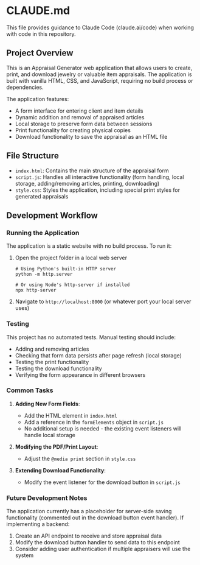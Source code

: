 # CLAUDE.md

This file provides guidance to Claude Code (claude.ai/code) when working with code in this repository.

## Project Overview

This is an Appraisal Generator web application that allows users to create, print, and download jewelry or valuable item appraisals. The application is built with vanilla HTML, CSS, and JavaScript, requiring no build process or dependencies.

The application features:
- A form interface for entering client and item details
- Dynamic addition and removal of appraised articles
- Local storage to preserve form data between sessions
- Print functionality for creating physical copies
- Download functionality to save the appraisal as an HTML file

## File Structure

- `index.html`: Contains the main structure of the appraisal form
- `script.js`: Handles all interactive functionality (form handling, local storage, adding/removing articles, printing, downloading)
- `style.css`: Styles the application, including special print styles for generated appraisals

## Development Workflow

### Running the Application

The application is a static website with no build process. To run it:

1. Open the project folder in a local web server
   ```
   # Using Python's built-in HTTP server
   python -m http.server
   
   # Or using Node's http-server if installed
   npx http-server
   ```

2. Navigate to `http://localhost:8000` (or whatever port your local server uses)

### Testing

This project has no automated tests. Manual testing should include:
- Adding and removing articles
- Checking that form data persists after page refresh (local storage)
- Testing the print functionality
- Testing the download functionality
- Verifying the form appearance in different browsers

### Common Tasks

1. **Adding New Form Fields**:
   - Add the HTML element in `index.html`
   - Add a reference in the `formElements` object in `script.js`
   - No additional setup is needed - the existing event listeners will handle local storage

2. **Modifying the PDF/Print Layout**:
   - Adjust the `@media print` section in `style.css`

3. **Extending Download Functionality**:
   - Modify the event listener for the download button in `script.js`
   
### Future Development Notes

The application currently has a placeholder for server-side saving functionality (commented out in the download button event handler). If implementing a backend:

1. Create an API endpoint to receive and store appraisal data
2. Modify the download button handler to send data to this endpoint
3. Consider adding user authentication if multiple appraisers will use the system